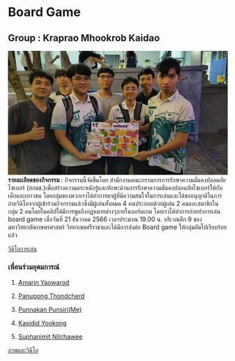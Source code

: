 # Board Game 
## Group : Kraprao Mhookrob Kaidao 
![](img/9a1b9877-6807-453e-9a52-010bc28a392e.jpg)
**รายละเอียดของกิจกรรม** : กิจกรรมนี้จัดขึ้นโดย สำนักงานคณะกรรมการการรักษาความมั่นคงปลอดภัยไซเบอร์ (สกมช.)เพื่อสร้างความตระหนักรู้และทักษะด้านการรักษาความมั่นคงปลอดภัยไซเบอร์ให้กับเด็กและเยาวชน
                     โดยกลุ่มของพวกเราได้ทำการหาผู้ที่มีความสนใจในการเล่นและได้ขออนุญาติในการถ่ายวิดิโอจากผู้เข้าร่วมกิจกรรมแล้วซึ่งมีผู้เล่นทั้งหมด 4 คนประกอบด้วยผู้เล่น 2 คนและสมาชิกในกลุ่ม 2 คนโดยในคลิปได้มีการพูดถึงกฏหมายต่างๆภายในบอร์ดเกม โดยเราได้ทำการถ่ายทำการเล่น board game เมื่อวันที่ 21 ธันวาคม 2566 เวลาประมาณ 19.00 น. บริเวณตึก 9 ของมหาวิทยาลัยเกษตรศาสตร์ วิทยาเขตศรีราชาและได้มีการส่งต่อ Board game ให้กลุ่มถัดไปเรียบร้อยแล้ว

[วิดีโอการเล่น](https://www.youtube.com/watch?v=UAQ9AiV6jmU)


### เพื่อนร่วมอุดมการณ์

1. [Amarin Yaowarod](https://6530200908.github.io/)

2. [Panupong Thondcherd](https://6530200339.github.io/)

3. [Punnakan Punsiri(Me)](https://qlerdev.github.io/)

4. [Kasidid Yookong](https://kasidid-y.github.io/)

5. [Suphanimit Nilchawee](https://6530200517.github.io/)

[ภาพและวิดีโอ](https://drive.google.com/drive/folders/1j_I0HOPhD_l8EV1F_v9PA3OFqQt7RYgT)

